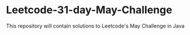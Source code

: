 # Leetcode-31-day-May-Challenge
This repository will contain solutions to Leetcode's May Challenge in Java
